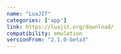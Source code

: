 ```yaml
---
name: "LuaJIT"
categories: ['app']
link: https://luajit.org/download/
compatibility: emulation
versionFrom: "2.1.0-beta3"
---
```


